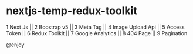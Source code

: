 ﻿# nextjs-temp-redux-toolkit
 
 1 Next Js ||
 2 Boostrap v5 ||
 3 Meta Tag ||
 4 Image Upload Api ||
 5 Access Token ||
 6 Redux Toolkit ||
 7 Google Analytics ||
 8 404 Page ||
 9 Pagination 

 
 @enjoy
